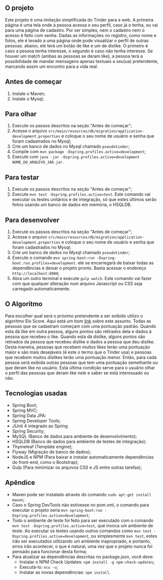 ## O projeto ##

Este projeto é uma imitação simplificada do Tinder para a web. A primeira página é uma tela onde a pessoa acessa o seu perfil, caso já o tenha, ou vai para uma página de cadastro. Por ser simples, nem o cadastro nem o acesso é feito com senha.  Dadas as informações no registro, como nome e fotos, ele é levado a uma página onde pode visualizar o perfil de outras pessoas. abaixo, ele terá um botão de like e um de dislike. O primeiro é caso a pessoa tenha interesse, o segundo é caso não tenha interesse. Se houver um match (ambas as pessoas se deram like), a pessoa terá a possibilidade de mandar mensagens apenas textuais a seu(ua) pretendente, marcando assim um encontro para a vida real.


## Antes de começar ##

1. Instale o Maven;
2. Instale o Mysql;

## Para olhar ##

1. Execute os passos descritos na seção "Antes de começar";
2. Acesse o arquivo ```src/main/resources/db/migration/application-development.properties``` e coloque o seu nome de usuário e senha que foram cadastrados no Mysql;
3. Crie um banco de dados no Mysql chamado ```pseudotinder```;
4. Compile com ```mvn package -Dspring.profiles.active=development```;
5. Execute com ```java -jar -Dspring.profiles.active=development NOME_DO_ARQUIVO_JAR.jar```.

## Para testar ##

1. Execute os passos descritos na seção "Antes de começar";
2. Execute ```mvn test -Dspring.profiles.active=test```. Este comando vai executar os testes unitários e de integração, só que estes últimos serão feitos usando um banco de dados em memória, o HSQLDB.

## Para desenvolver ##

1. Execute os passos descritos na seção "Antes de começar";
2. Acesse o arquivo ```src/main/resources/db/migration/application-development.properties``` e coloque o seu nome de usuário e senha que foram cadastrados no Mysql;
3. Crie um banco de dados no Mysql chamado ```pseudotinder```;
4. Execute o comando ```mvn spring-boot:run -Dspring-boot.run.profiles=development```. ele se encarregará de baixar todas as dependências e deixar o projeto pronto. Basta acessar o endereço
```http://localhost:8080```;
5. Abra um outro terminal e execute ```gulp watch```. Este comando vai fazer com que qualquer
alteração num arquivo Javascript ou CSS seja carregado automaticamente.


## O Algoritmo ##


Para escolher qual será o próximo pretendente a ser exibido utilizo o algoritmo Elo Score. Aqui está um bom [link](https://www.hackerearth.com/blog/algorithms/elo-rating-system-common-link-facemash-chess/) sobre este assunto. Todas as pessoas que se cadastram começam com uma pontuação padrão. Quando esta dá like em outra pessoa, alguns pontos são retirados dela e dados à pessoa que recebeu o like. Quando esta dá dislike, alguns pontos são retirados da pessoa que recebeu dislike e dados a pessoa que deu dislike. Desta maneira, pessoas que recebem muitos likes terão uma pontuação maior e são mais desejáveis (é este o termo que o Tinder usa) e pessoas que recebem muitos dislikes terão uma pontuação menor. Então, para cada pessoa será exibida outras pessoas que tem uma pontuação semelhante ou que deram like no usuário. Esta última condição serve para o usuário olhar o perfil das pessoas que deram like nele e saber se está interessado ou não.


## Tecnologias usadas ##


* Spring Boot;
* Spring MVC;
* Spring Data JPA:
* Spring Developer Tools;
* JUnit 4 integrado ao Spring
* Spring Security; 
* MySQL (Banco de dados para ambiente de desenvolvimento);
* HSQLDB (Banco de dados para ambiente de testes de integração);
* Thymeleaf (Template engine);
* Flyway (Migração de banco de dados);
* NodeJS e NPM (Para baixar e instalar automaticamente dependências do front-end, como o Bootstrap);
* Gulp (Para minimizar os arquivos CSS e JS entre outras tarefas);


## Apêndice ##

* Maven pode ser instalado através do comando ```sudo apt-get install maven```;
* Caso o Spring DevTools não estivesse no pom.xml, o comando para executar o projeto seria ```mvn spring-boot:run -Dspring.profiles.active=development```;
* Todo o ambiente de teste foi feito para ser executado com o comando 
```mvn test -Dspring.profiles.active=test```, que invoca um ambiente de teste. Ao executar os testes usando outros comandos como ```mvn test -Dspring.profiles.active=development```, 
ou simplesmente ```mvn test```, estes irão ser executados utilizando um ambiente inapropriado, e portanto, erros irão acontecer, o que é natural, uma vez que o projeto nunca foi pensado para funcionar desta forma;
* Para atualizar as dependências descritas no package.json, você deve:
  * Instalar o NPM Check Updates: ```npm install -g npm-check-updates```;
  * Executá-lo: ```ncu -u```;
  * Instalar as novas dependências: ```npm install```.
